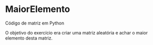 # MaiorElemento
Código de matriz em Python

O objetivo do exercício era criar uma matriz aleatória e achar o maior elemento desta matriz.
